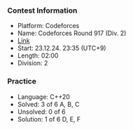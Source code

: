 ### Contest Information
- Platform: Codeforces
- Name: Codeforces Round 917 (Div. 2)
- [Link](https://codeforces.com/contest/1917)
- Start: 23.12.24. 23:35 (UTC+9)
- Length: 02:00
- Division: 2

### Practice
- Language: C++20
- Solved: 3 of 6
    A, B, C
- Unsolved: 0 of 6
- Solution: 1 of 6
    D, E, F
